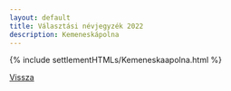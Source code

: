```yaml
---
layout: default
title: Választási névjegyzék 2022
description: Kemeneskápolna
---
```


{% include settlementHTMLs/Kemeneskaapolna.html %}

[Vissza](./)